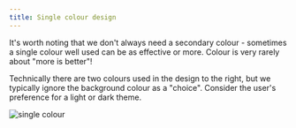 ```yaml
---
title: Single colour design
---
```


<div class="panels">
<div>

It's worth noting that we don't always need a secondary colour - sometimes a single colour well used can be as effective or more. Colour is very rarely about "more is better"!

Technically there are two colours used in the design to the right, but we typically ignore the background colour as a "choice". Consider the user's preference for a light or dark theme.

</div>
<div>

![single colour](../single-colour.png)

</div>
</div>